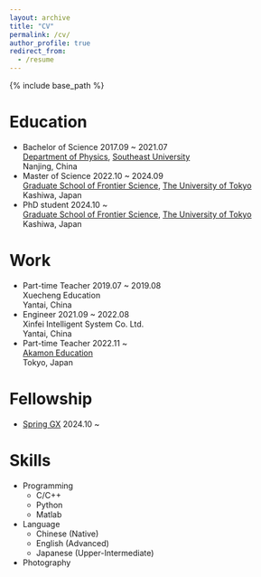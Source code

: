 ```yaml
---
layout: archive
title: "CV"
permalink: /cv/
author_profile: true
redirect_from:
  - /resume
---
```


{% include base_path %}

Education
======
<!--* Ph.D in Version Control Theory, GitHub University, 2018 (expected)
* M.S. in Jekyll, GitHub University, 2014
* B.S. in GitHub, GitHub University, 2012-->
*   Bachelor of Science 2017.09 ~ 2021.07  
    [Department of Physics](https://physics.seu.edu.cn/), [Southeast University](https://www.seu.edu.cn/)  
    Nanjing, China
*   Master of Science 2022.10 ~ 2024.09  
    [Graduate School of Frontier Science](https://www.k.u-tokyo.ac.jp), [The University of Tokyo](https://www.u-tokyo.ac.jp/ja/index.html)  
    Kashiwa, Japan
*   PhD student 2024.10 ~  
    [Graduate School of Frontier Science](https://www.k.u-tokyo.ac.jp), [The University of Tokyo](https://www.u-tokyo.ac.jp/ja/index.html)  
    Kashiwa, Japan

Work
======
*   Part-time Teacher 2019.07 ~ 2019.08  
    Xuecheng Education  
    Yantai, China
*   Engineer 2021.09 ~ 2022.08  
    Xinfei Intelligent System Co. Ltd.  
    Yantai, China  
*   Part-time Teacher 2022.11 ~   
    [Akamon Education](https://akjc-inc.com/)  
    Tokyo, Japan

Fellowship
======
* [Spring GX](https://spring-gx.adm.s.u-tokyo.ac.jp/) 2024.10 ~
  
Skills
======
* Programming
  * C/C++
  * Python
  * Matlab
* Language
  * Chinese (Native)
  * English (Advanced)
  * Japanese (Upper-Intermediate)
* Photography

<!--
Publications
======
  <ul>{% for post in site.publications reversed %}
    {% include archive-single-cv.html %}
  {% endfor %}</ul>
  
Talks
======
  <ul>{% for post in site.talks reversed %}
    {% include archive-single-talk-cv.html  %}
  {% endfor %}</ul>
  
Teaching
======
  <ul>{% for post in site.teaching reversed %}
    {% include archive-single-cv.html %}
  {% endfor %}</ul>
-->
